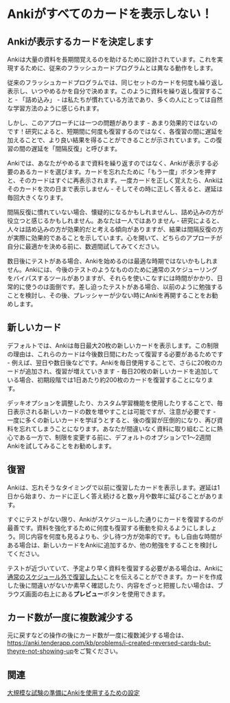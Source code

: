 # Ankiがすべてのカードを表示しない！

<h2>Ankiが表示するカードを決定します</h2>

Ankiは大量の資料を長期間覚えるのを助けるために設計されています。これを実現するために、従来のフラッシュカードプログラムとは異なる動作をします。

従来のフラッシュカードプログラムでは、同じセットのカードを何度も繰り返し表示し、いつやめるかを自分で決めます。このように資料を繰り返し復習すること - 「詰め込み」 - は私たちが慣れている方法であり、多くの人にとっては自然な学習方法のように感じられます。

しかし、このアプローチには一つの問題があります - あまり効果的ではないのです！研究によると、短期間に何度も復習するのではなく、各復習の間に遅延を加えることで、より良い結果を得ることができることが示されています。この復習の間の遅延を「間隔反復」と呼びます。

Ankiでは、あなたがやめるまで資料を繰り返すのではなく、Ankiが表示する必要のあるカードを選びます。カードを忘れたために「もう一度」ボタンを押すと、そのカードはすぐに再表示されます。一度カードを正しく覚えたら、Ankiはそのカードを次の日まで表示しません - そしてその時に正しく答えると、遅延は毎回大きくなります。

間隔反復に慣れていない場合、懐疑的になるかもしれませんし、詰め込みの方が役立つと感じるかもしれません。あなたは一人ではありません - 研究によると、人々は詰め込みの方が効果的だと考える傾向がありますが、結果は間隔反復の方が実際に効果的であることを示しています。心を開いて、どちらのアプローチが自分に最適かを決める前に、数週間試してみてください。

数日後にテストがある場合、Ankiを始めるのは最適な時期ではないかもしれません。Ankiには、今後のテストのようなもののために通常のスケジューリングをバイパスするツールがありますが、それらを使いこなすには時間がかかり、日常的に使うのは面倒です。差し迫ったテストがある場合、以前のように勉強することを検討し、その後、プレッシャーが少ない時にAnkiを再開することをお勧めします。

<h2>新しいカード</h2>

デフォルトでは、Ankiは毎日最大20枚の新しいカードを表示します。この制限の理由は、これらのカードは今後数日間にわたって復習する必要があるためです - 例えば、翌日や数日後などです。Ankiを毎日使用することで、さらに20枚のカードが追加され、復習が増えていきます - 毎日20枚の新しいカードを追加している場合、初期段階では1日あたり約200枚のカードを復習することになります。

デッキオプションを調整したり、カスタム学習機能を使用したりすることで、毎日表示される新しいカードの数を増やすことは可能ですが、注意が必要です - 一度に多くの新しいカードを学ぼうとすると、後の復習が圧倒的になり、再び資料を忘れてしまうことになります。あなたが間違いなく資料に取り組むことに熱心である一方で、制限を変更する前に、デフォルトのオプションで1〜2週間Ankiを試してみることをお勧めします。

<h2>復習</h2>

Ankiは、忘れそうなタイミングで以前に復習したカードを表示します。遅延は1日から始まり、カードに正しく答え続けると数ヶ月や数年に延びることがあります。

すぐにテストがない限り、Ankiがスケジュールした通りにカードを復習するのが最善です。資料を強化するために何度も復習する衝動を抑えるようにしましょう。同じ内容を何度も見るよりも、少し待つ方が効率的です。もし自由な時間がある場合は、新しいカードをAnkiに追加するか、他の勉強をすることを検討してください。

テストが近づいていて、予定より早く資料を復習する必要がある場合は、Ankiに[通常のスケジュール外で復習したい](https://shigeyukey.github.io/anki-manual-jp/filtered-decks.html)ことを伝えることができます。カードを作成した後に間違いがないか素早く確認したり、内容をざっと把握したい場合は、ブラウズ画面の右上にある**プレビュー**ボタンを使用できます。

<h2>カード数が一度に複数減少する</h2>

元に戻すなどの操作の後にカード数が一度に複数減少する場合は、<https://anki.tenderapp.com/kb/problems/i-created-reversed-cards-but-theyre-not-showing-up>をご覧ください。

<h2>関連</h2>

[大規模な試験の準備にAnkiを使用するための設定](https://shigeyukey.github.io/Anki-faqs-jp/settings-for-using-anki-to-prepare-for-a-large-exam.html)